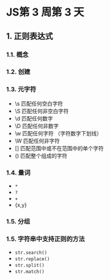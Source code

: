 # JS第 3 周第 3 天

## 1. 正则表达式

### 1.1. 概念

### 1.2. 创建

### 1.3. 元字符

- \s  匹配任何空白字符
- \S  匹配任何非空白字符
- \d  匹配任何数字
- \D  匹配任何非数字
- \w  匹配任何字符  （字符数字下划线）
- \W  匹配任何非字符
- [] 匹配范围中或不在范围中的单个字符
- ()    匹配整个组成的字符

### 1.4. 量词

- `*`
- `?`
- `+`
- {x,y}

### 1.5. 分组

### 1.5. 字符串中支持正则的方法

- `str.search()`
- `str.replace()`
- `str.split()`
- `str.match()`